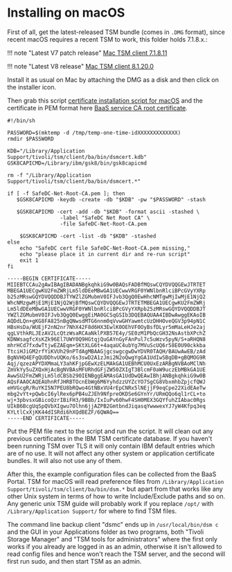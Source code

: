 # Installing on macOS

First of all, get the latest-released TSM bundle (comes in `.DMG` format), 
since recent macOS requires a recent TSM to work, this folder holds 7.1.8.x.:

!!! note "Latest V7 patch release"
    [Mac TSM client 7.1.8.11](https://www3.software.ibm.com/storage/tivoli-storage-management/patches/client/v7r1/Mac/v718/7.1.8.11-TIV-TSMBAC-Mac.dmg)

!!! note "Latest V8 release"
    [Mac TSM client 8.1.20.0](https://public.dhe.ibm.com/storage/tivoli-storage-management/maintenance/client/v8r1/Mac/v8120/8.1.20.0-TIV-TSMBAC-Mac.dmg)

Install it as usual on Mac by attaching the DMG as a disk and then click on the installer icon.

Then grab this script [certificate installation script for macOS](https://raw.githubusercontent.com/safespring/cloud-BaaS/master/pki/MacOSX-Update-SafeDC-Net-CA.sh) and the certificate in PEM format here [BaaS service CA root certificate](https://raw.githubusercontent.com/safespring/cloud-BaaS/master/pki/SafeDC-Net-Root-CA.pem).

```shell
#!/bin/sh

PASSWORD=$(mktemp -d /tmp/temp-one-time-idXXXXXXXXXXXXX)
rmdir $PASSWORD

KDB="/Library/Application Support/tivoli/tsm/client/ba/bin/dsmcert.kdb"
GSK8CAPICMD=/Library/ibm/gsk8/bin/gsk8capicmd

rm -f "/Library/Application Support/tivoli/tsm/client/ba/bin/dsmcert.*"

if [ -f SafeDC-Net-Root-CA.pem ]; then
   $GSK8CAPICMD -keydb -create -db "$KDB" -pw "$PASSWORD" -stash

   $GSK8CAPICMD -cert -add -db "$KDB" -format ascii -stashed \
                 -label "SafeDC Net Root CA" \
                 -file SafeDC-Net-Root-CA.pem

    $GSK8CAPICMD -cert -list -db "$KDB" -stashed
else
    echo "SafeDC cert file SafeDC-Net-Root-CA.pem missing,"
    echo "please place it in current dir and re-run script"
    exit 1
fi
```

```pem
-----BEGIN CERTIFICATE-----
MIIEBTCCAu2gAwIBAgIBADANBgkqhkiG9w0BAQsFADBfMQswCQYDVQQGEwJTRTET
MBEGA1UECgwKU2FmZWRjLm5ldDEeMBwGA1UECwwVRGF0YWNlbnRlciBPcGVyYXRp
b25zMRswGQYDVQQDDBJTYWZlZGMubmV0IFJvb3QgQ0EwHhcNMTgwMjIwMjE1NjQ2
WhcNMzgwMjE1MjE1NjQ2WjBfMQswCQYDVQQGEwJTRTETMBEGA1UECgwKU2FmZWRj
Lm5ldDEeMBwGA1UECwwVRGF0YWNlbnRlciBPcGVyYXRpb25zMRswGQYDVQQDDBJT
YWZlZGMubmV0IFJvb3QgQ0EwggEiMA0GCSqGSIb3DQEBAQUAA4IBDwAwggEKAoIB
AQDdLQn+gKG8FA825nBgQNwsdMTG6nnm0qVvwGHYawmtcUzDHHOveQGV3p94pN1C
HBsHsDa/WUEjF2nN2nr7NhX42F8d6HX3EwlK0OEhVF0OyBsfDLyr5mMaLeHJe2aj
qgLVthkRLJEzAV2LcQtzWsaRCAaNklPXB57E4y/SE0zM1PbQcGH32NsAstbXPchZ
KDNWsagfcXsKZk96El7UWY0Q9HGtqjQuGAYnGyFAnPul7c5uWzv5pyN/S+aRHQN8
mhrHCd7fxdwTtjwEZAEqm+SKtXLG6t+4aqaUC4ubYg7MVuScUQ6r58E0U90ckkba
TtciHJiGM2rfYiKVUh29nPTdAgMBAAGjgcswgcgwDwYDVR0TAQH/BAUwAwEB/zAd
BgNVHQ4EFgQUDDhvUQKo/6s3swD2A1zJmi2N2oQwgYgGA1UdIwSBgDB+gBQMOG9R
Aqj/qzezAPYDXMmaLY3ahKFjpGEwXzELMAkGA1UEBhMCU0UxEzARBgNVBAoMClNh
ZmVkYy5uZXQxHjAcBgNVBAsMFURhdGFjZW50ZXIgT3BlcmF0aW9uczEbMBkGA1UE
AwwSU2FmZWRjLm5ldCBSb290IENBggEAMAsGA1UdDwQEAwIBhjANBgkqhkiG9w0B
AQsFAAOCAQEAUhnRfJHRBTOcnEbWg6M6YyhdzzUYZcYO7SgCG8VbxmhbZpjcfQWJ
eHVGcgR/RuYKI5N7PEU8bRQwo4GtNBxVU4rEpCNRx5lNEjjF9eqCpe22XidEAeTw
mbg2vYt+pQwbcI6ylRex6pPB4uZJEh9NfpreOKDSe6GYnYr/URmQQo6ql1rCL+to
wj+3pbvsxGBicoQzrIBiFH3/9BBb/IxIuPv60hwF4SH0MEX3GQYfuhZIAbac0Rgs
UIkB6BcgUqSpQVbXIgwu7Olhn6jjAZPB2GmtbndJiqasqYwwwexYJ7yW4Kfpq3eq
KYLtlCxXjKK44dISRdi6hXQdBEZF/6QWAQ==
-----END CERTIFICATE-----
```

Put the PEM file next to the script and run the script. It will clean out any previous certificates in the IBM TSM certificate database. If you haven't been running TSM over TLS it will only contain IBM default entries which are of no use. It will not affect any other system or application certificate bundles. It will also not use any of them.

After this, the example configuration files can be collected from the BaaS Portal. TSM for macOS will read preference files from `/Library/Application Support/tivoli/tsm/client/ba/bin/dsm.*` but apart from that works like any other Unix system in terms of how to write Include/Exclude paths and so on. Any generic unix TSM guide will probably work if you replace `/opt/` with `/Library/Application Support/` for where to find TSM files.

The command line backup client "dsmc" ends up in `/usr/local/bin/dsm c` and the  GUI in your Applications folder as two programs, both "Tivoli Storage Manager" and "TSM tools for administrators" where the first only works if you already are logged in as an admin, otherwise it isn't allowed to read config files and hence won't reach the TSM server, and the second will first run sudo, and then start TSM as an admin.
